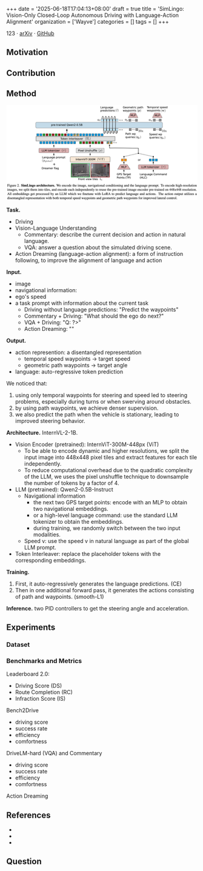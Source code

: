 +++
date = '2025-06-18T17:04:13+08:00'
draft = true
title = 'SimLingo: Vision-Only Closed-Loop Autonomous Driving with  Language-Action Alignment'
organization = ['Wayve']
categories = []
tags = []
+++

123 &middot; [arXiv]() &middot; [GitHub]()

## Motivation


## Contribution


## Method
![simlingo-architecture](simlingo-architecture.png)

**Task.**
- Driving
- Vision-Language Understanding
    - Commentary: describe the current decision and action in natural language.
    - VQA: answer a question about the simulated driving scene.
- Action Dreaming (language-action alignment): a form of instruction following, to improve the alignment of language and action

**Input.**
- image
- navigational information: 
- ego's speed
- a task prompt with information about the current task
    - Driving without language predictions: "Predict the waypoints"
    - Commentary + Driving: "What should the ego do next?"
    - VQA + Driving: "Q: <question>?>"
    - Action Dreaming: "<Dreamer flag><instruction>"

**Output.**
- action represention: a disentangled representation
    - temporal speed waypoints -> target speed
    - geometric path waypoints -> target angle
- language: auto-regressive token prediction

We noticed that:
1. using only temporal waypoints for steering and speed led to steering problems, especially during turns or when swerving around obstacles.
2. by using path waypoints, we achieve denser supervision.
3. we also predict the path when the vehicle is stationary, leading to improved steering behavior.

**Architecture.**
InternVL-2-1B.
- Vision Encoder (pretrained): InternViT-300M-448px (ViT)
    - To be able to encode dynamic and higher resolutions, we split the input image into 448x448 pixel tiles and extract features for each tile independently.
    - To reduce computational overhead due to the quadratic complexity of the LLM, we uses the pixel unshuffle technique to downsample the number of tokens by a factor of 4.
- LLM (pretrained): Qwen2-0.5B-Instruct
    - Navigational information
        - the next two GPS target points: encode with an MLP to obtain two navigational embeddings.
        - or a high-level language command: use the standard LLM tokenizer to obtain the embeddings.
        - during training, we randomly switch between the two input modalities.
    - Speed v: use the speed v in natural language as part of the global LLM prompt.
- Token Interleaver: replace the placeholder tokens with the corresponding embeddings.



**Training.**






1. First, it auto-regressively generates the language predictions. (CE)
2. Then in one additional forward pass, it generates the actions consisting of path and waypoints. (smooth-L1)

**Inference.**
two PID controllers to get the steering angle and acceleration.



## Experiments
### Dataset
### Benchmarks and Metrics
Leaderboard 2.0:
- Driving Score (DS)
- Route Completion (RC)
- Infraction Score (IS)


Bench2Drive
- driving score
- success rate
- efficiency
- comfortness

DriveLM-hard (VQA) and Commentary
- driving score
- success rate
- efficiency
- comfortness

Action Dreaming

## References
-  
- 
- 

## Question
